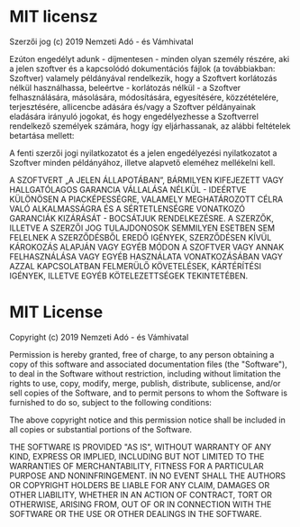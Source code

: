 # MIT licensz

Szerzői jog (c) 2019 Nemzeti Adó - és Vámhivatal

Ezúton engedélyt adunk - díjmentesen - minden olyan személy részére, aki a jelen szoftver és a kapcsolódó dokumentációs fájlok (a továbbiakban: Szoftver) valamely példányával rendelkezik, hogy a Szoftvert korlátozás nélkül használhassa, beleértve - korlátozás nélkül - a Szoftver felhasználására, másolására, módosítására, egyesítésére, közzétételére, terjesztésére, allicencbe adására és/vagy a Szoftver példányainak eladására irányuló jogokat, és hogy engedélyezhesse a Szoftverrel rendelkező személyek számára, hogy így eljárhassanak, az alábbi feltételek betartása mellett:

A fenti szerzői jogi nyilatkozatot és a jelen engedélyezési nyilatkozatot a Szoftver minden példányához, illetve alapvető eleméhez mellékelni kell.

A SZOFTVERT „A JELEN ÁLLAPOTÁBAN”, BÁRMILYEN KIFEJEZETT VAGY HALLGATÓLAGOS GARANCIA VÁLLALÁSA NÉLKÜL - IDEÉRTVE KÜLÖNÖSEN A PIACKÉPESSÉGRE, VALAMELY MEGHATÁROZOTT CÉLRA VALÓ ALKALMASSÁGRA ÉS A SÉRTETLENSÉGRE VONATKOZÓ GARANCIÁK KIZÁRÁSÁT - BOCSÁTJUK RENDELKEZÉSRE. A SZERZŐK, ILLETVE A SZERZŐI JOG TULAJDONOSOK SEMMILYEN ESETBEN SEM FELELNEK A SZERZŐDÉSBŐL EREDŐ IGÉNYEK, SZERZŐDÉSEN KÍVÜL KÁROKOZÁS ALAPJÁN VAGY EGYÉB MÓDON A SZOFTVER VAGY ANNAK FELHASZNÁLÁSA VAGY EGYÉB HASZNÁLATA VONATKOZÁSÁBAN VAGY AZZAL KAPCSOLATBAN FELMERÜLŐ KÖVETELÉSEK, KÁRTÉRÍTÉSI IGÉNYEK, ILLETVE EGYÉB KÖTELEZETTSÉGEK TEKINTETÉBEN.

# MIT License

Copyright (c) 2019 Nemzeti Adó - és Vámhivatal

Permission is hereby granted, free of charge, to any person obtaining a copy of this software and associated documentation files (the "Software"), to deal in the Software without restriction, including without limitation the rights to use, copy, modify, merge, publish, distribute, sublicense, and/or sell copies of the Software, and to permit persons to whom the Software is furnished to do so, subject to the following conditions:

The above copyright notice and this permission notice shall be included in all copies or substantial portions of the Software.

THE SOFTWARE IS PROVIDED "AS IS", WITHOUT WARRANTY OF ANY KIND, EXPRESS OR IMPLIED, INCLUDING BUT NOT LIMITED TO THE WARRANTIES OF MERCHANTABILITY, FITNESS FOR A PARTICULAR PURPOSE AND NONINFRINGEMENT. IN NO EVENT SHALL THE AUTHORS OR COPYRIGHT HOLDERS BE LIABLE FOR ANY CLAIM, DAMAGES OR OTHER LIABILITY, WHETHER IN AN ACTION OF CONTRACT, TORT OR OTHERWISE, ARISING FROM, OUT OF OR IN CONNECTION WITH THE SOFTWARE OR THE USE OR OTHER DEALINGS IN THE SOFTWARE.

